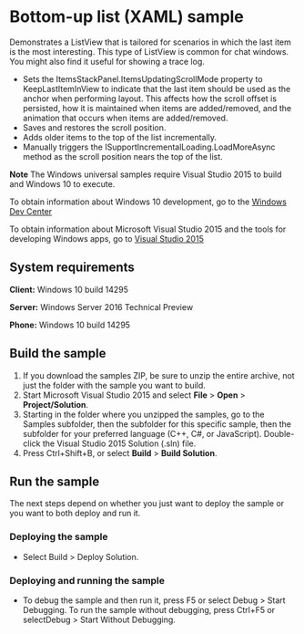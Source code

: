 <!---
  category: ControlsLayoutAndText
  samplefwlink: http://go.microsoft.com/fwlink/p/?LinkId=761467
--->

# Bottom-up list (XAML) sample

Demonstrates a ListView that is tailored for scenarios
in which the last item is the most interesting.
This type of ListView is common for chat windows.
You might also find it useful for showing a trace log.

* Sets the ItemsStackPanel.ItemsUpdatingScrollMode property to KeepLastItemInView
to indicate that the last item should be used as the anchor when performing layout.
This affects how the scroll offset is persisted,
how it is maintained when items are added/removed,
and the animation that occurs when items are added/removed.
* Saves and restores the scroll position.
* Adds older items to the top of the list incrementally.
* Manually triggers the ISupportIncrementalLoading.LoadMoreAsync method
as the scroll position nears the top of the list.

**Note** The Windows universal samples require Visual Studio 2015 to build and Windows 10 to execute.
 
To obtain information about Windows 10 development, go to the [Windows Dev Center](http://go.microsoft.com/fwlink/?LinkID=532421)

To obtain information about Microsoft Visual Studio 2015 and the tools for developing Windows apps, go to [Visual Studio 2015](http://go.microsoft.com/fwlink/?LinkID=532422)


## System requirements

**Client:** Windows 10 build 14295

**Server:** Windows Server 2016 Technical Preview

**Phone:**  Windows 10 build 14295

## Build the sample

1. If you download the samples ZIP, be sure to unzip the entire archive, not just the folder with the sample you want to build. 
2. Start Microsoft Visual Studio 2015 and select **File** \> **Open** \> **Project/Solution**.
3. Starting in the folder where you unzipped the samples, go to the Samples subfolder, then the subfolder for this specific sample, then the subfolder for your preferred language (C++, C#, or JavaScript). Double-click the Visual Studio 2015 Solution (.sln) file.
4. Press Ctrl+Shift+B, or select **Build** \> **Build Solution**.

## Run the sample

The next steps depend on whether you just want to deploy the sample or you want to both deploy and run it.

### Deploying the sample

- Select Build > Deploy Solution. 

### Deploying and running the sample

- To debug the sample and then run it, press F5 or select Debug >  Start Debugging. To run the sample without debugging, press Ctrl+F5 or selectDebug > Start Without Debugging. 
